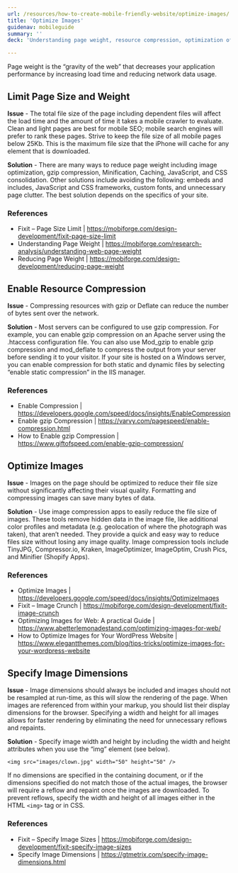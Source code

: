 ```yaml
---
url: /resources/how-to-create-mobile-friendly-website/optimize-images/
title: 'Optimize Images'
guidenav: mobileguide
summary: ''
deck: 'Understanding page weight, resource compression, optimization of images, and image dimensions is critical to a successful web strategy.'

---
```


Page weight is the “gravity of the web” that decreases your application performance by increasing load time and reducing network data usage.

## Limit Page Size and Weight

**Issue** - The total file size of the page including dependent files will affect the load time and the amount of time it takes a mobile crawler to evaluate. Clean and light pages are best for mobile SEO; mobile search engines will prefer to rank these pages. Strive to keep the file size of all mobile pages below 25Kb. This is the maximum file size that the iPhone will cache for any element that is downloaded.

**Solution** - There are many ways to reduce page weight including image optimization, gzip compression, Minification, Caching, JavaScript, and CSS consolidation. Other solutions include avoiding the following: embeds and includes, JavaScript and CSS frameworks, custom fonts, and unnecessary page clutter. The best solution depends on the specifics of your site.

### References

- Fixit – Page Size Limit | https://mobiforge.com/design-development/fixit-page-size-limit
- Understanding Page Weight | https://mobiforge.com/research-analysis/understanding-web-page-weight
- Reducing Page Weight | https://mobiforge.com/design-development/reducing-page-weight


## Enable Resource Compression

**Issue** - Compressing resources with gzip or Deflate can reduce the number of bytes sent over the network.

**Solution** - Most servers can be configured to use gzip compression. For example, you can enable gzip compression on an Apache server using the .htaccess configuration file. You can also use Mod_gzip to enable gzip compression and mod_deflate to compress the output from your server before sending it to your visitor. If your site is hosted on a Windows server, you can enable compression for both static and dynamic files by selecting “enable static compression” in the IIS manager.

### References

- Enable Compression | https://developers.google.com/speed/docs/insights/EnableCompression
- Enable gzip Compression | https://varvy.com/pagespeed/enable-compression.html
- How to Enable gzip Compression | https://www.giftofspeed.com/enable-gzip-compression/


## Optimize Images

**Issue** - Images on the page should be optimized to reduce their file size without significantly affecting their visual quality. Formatting and compressing images can save many bytes of data.

**Solution** - Use image compression apps to easily reduce the file size of images. These tools remove hidden data in the image file, like additional color profiles and metadata (e.g. geolocation of where the photograph was taken), that aren’t needed. They provide a quick and easy way to reduce files size without losing any image quality. Image compression tools include TinyJPG, Compressor.io, Kraken, ImageOptimizer, ImageOptim, Crush Pics, and Minifier (Shopify Apps).

### References

- Optimize Images | https://developers.google.com/speed/docs/insights/OptimizeImages
- Fixit – Image Crunch | https://mobiforge.com/design-development/fixit-image-crunch
- Optimizing Images for Web: A practical Guide | https://www.abetterlemonadestand.com/optimizing-images-for-web/
- How to Optimize Images for Your WordPress Website | https://www.elegantthemes.com/blog/tips-tricks/optimize-images-for-your-wordpress-website


## Specify Image Dimensions

**Issue** - Image dimensions should always be included and images should not be resampled at run-time, as this will slow the rendering of the page. When images are referenced from within your markup, you should list their display dimensions for the browser. Specifying a width and height for all images allows for faster rendering by eliminating the need for unnecessary reflows and repaints.

**Solution** - Specify image width and height by including the width and height attributes when you use the “img” element (see below).

```
<img src="images/clown.jpg" width="50" height="50" />
```

If no dimensions are specified in the containing document, or if the dimensions specified do not match those of the actual images, the browser will require a reflow and repaint once the images are downloaded. To prevent reflows, specify the width and height of all images either in the HTML `<img>` tag or in CSS.

### References

- Fixit – Specify Image Sizes | https://mobiforge.com/design-development/fixit-specify-image-sizes
- Specify Image Dimensions | https://gtmetrix.com/specify-image-dimensions.html
